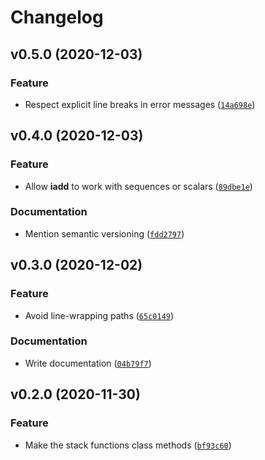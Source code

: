 # Changelog

<!--next-version-placeholder-->

## v0.5.0 (2020-12-03)
### Feature
* Respect explicit line breaks in error messages ([`14a698e`](https://github.com/kalekundert/tidyexc/commit/14a698e09009dde3c2aaa058f99f9e9f9d7ea2b9))

## v0.4.0 (2020-12-03)
### Feature
* Allow __iadd__ to work with sequences or scalars ([`89dbe1e`](https://github.com/kalekundert/tidyexc/commit/89dbe1edf096a8bb5f942927151192e0d75fefa5))

### Documentation
* Mention semantic versioning ([`fdd2797`](https://github.com/kalekundert/tidyexc/commit/fdd27970da9ec0a9bcce5b8ad9818b6a82d1e98a))

## v0.3.0 (2020-12-02)
### Feature
* Avoid line-wrapping paths ([`65c0149`](https://github.com/kalekundert/tidyexc/commit/65c014999026b95c12f0d30665f2d9a8c54ad4c0))

### Documentation
* Write documentation ([`04b79f7`](https://github.com/kalekundert/tidyexc/commit/04b79f7bfa7238ddbf18f357475b9f4897a0696a))

## v0.2.0 (2020-11-30)
### Feature
* Make the stack functions class methods ([`bf93c60`](https://github.com/kalekundert/tidyexc/commit/bf93c6084c3f33895cc2b28e1ef17c7c3fce0e18))
